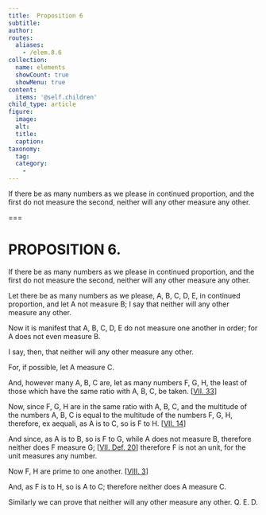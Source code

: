 ```yaml
---
title:  Proposition 6
subtitle: 
author:
routes:
  aliases:
    - /elem.8.6
collection:
  name: elements
  showCount: true
  showMenu: true
content:
  items: '@self.children'
child_type: article
figure:
  image:
  alt:
  title:
  caption:
taxonomy:
  tag:
  category:
    - 
---
```


<p>
       <hi rend="ital">If there be as many numbers as we please in continued proportion, and the first do not measure the second, neither will any other measure any other.</hi>
      </p>

===

<h1>PROPOSITION 6.</h1>
<p>
       <span class="ital">If there be as many numbers as we please in continued proportion, and the first do not measure the second, neither will any other measure any other.</span>
      </p>

<p>Let there be as many numbers as we please, <span class="ital">A</span>, <span class="ital">B</span>, <span class="ital">C</span>, <span class="ital">D</span>, <span class="ital">E</span>, in continued proportion, and let <span class="ital">A</span> not measure <span class="ital">B</span>; I say that neither will any other measure any other. 
      </p>

<p>Now it is manifest that <span class="ital">A</span>, <span class="ital">B</span>, <span class="ital">C</span>, <span class="ital">D</span>, <span class="ital">E</span> do not measure one another in order; for <span class="ital">A</span> does not even measure <span class="ital">B</span>. </p>

<p>I say, then, that neither will any other measure any other. </p>

<p>For, if possible, let <span class="ital">A</span> measure <span class="ital">C</span>. </p>

<p>And, however many <span class="ital">A</span>, <span class="ital">B</span>, <span class="ital">C</span> are, let as many numbers <span class="ital">F</span>, <span class="ital">G</span>, <span class="ital">H</span>, the least of those which have the same ratio with <span class="ital">A</span>, <span class="ital">B</span>, <span class="ital">C</span>, be taken. [<a href="/elem.7.33">VII. 33</a>] </p>

<p>Now, since <span class="ital">F</span>, <span class="ital">G</span>, <span class="ital">H</span> are in the same ratio with <span class="ital">A</span>, <span class="ital">B</span>, <span class="ital">C</span>, and the multitude of the numbers <span class="ital">A</span>, <span class="ital">B</span>, <span class="ital">C</span> is equal to the multitude of the numbers <span class="ital">F</span>, <span class="ital">G</span>, <span class="ital">H</span>, therefore, <foreign lang="la">ex aequali</foreign>, as <span class="ital">A</span> is to <span class="ital">C</span>, so is <span class="ital">F</span> to <span class="ital">H</span>. [<a href="/elem.7.14">VII. 14</a>] <pb n="356"/></p>

<p>And since, as <span class="ital">A</span> is to <span class="ital">B</span>, so is <span class="ital">F</span> to <span class="ital">G</span>, while <span class="ital">A</span> does not measure <span class="ital">B</span>, therefore neither does <span class="ital">F</span> measure <span class="ital">G</span>; [<a href="/elem.7.def.20">VII. Def. 20</a>] therefore <span class="ital">F</span> is not an unit, for the unit measures any number. </p>

<p>Now <span class="ital">F</span>, <span class="ital">H</span> are prime to one another. [<a href="/elem.8.3">VIII. 3</a>] </p>

<p>And, as <span class="ital">F</span> is to <span class="ital">H</span>, so is <span class="ital">A</span> to <span class="ital">C</span>; therefore neither does <span class="ital">A</span> measure <span class="ital">C</span>. </p>

<p>Similarly we can prove that neither will any other measure any other. Q. E. D.</p>
